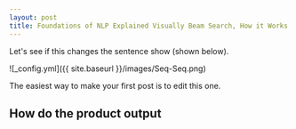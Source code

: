 ```yaml
---
layout: post
title: Foundations of NLP Explained Visually Beam Search, How it Works
---
```


Let's see if this changes the sentence show (shown below).

![_config.yml]({{ site.baseurl }}/images/Seq-Seq.png)

The easiest way to make your first post is to edit this one.

## How do the product output
